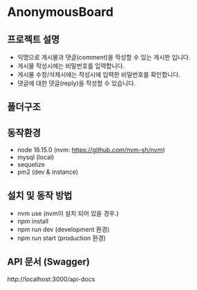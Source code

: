 # AnonymousBoard

## 프로젝트 설명

- 익명으로 게시물과 댓글(comment)을 작성할 수 있는 게시판 입니다.
- 게시물 작성시에는 비밀번호를 입력합니다.
- 게시물 수정/삭제시에는 작성시에 입력한 비밀번호를 확인합니다.
- 댓글에 대한 댓글(reply)을 작성할 수 있습니다.

## 폴더구조

## 동작환경

- node 16.15.0 (nvm: https://github.com/nvm-sh/nvm)
- mysql (local)
- sequelize
- pm2 (dev & instance)

## 설치 및 동작 방법

- nvm use (nvm이 설치 되어 있을 경우.)
- npm install
- npm run dev (development 환경)
- npm run start (production 환경)

## API 문서 (Swagger)

http://localhost:3000/api-docs
